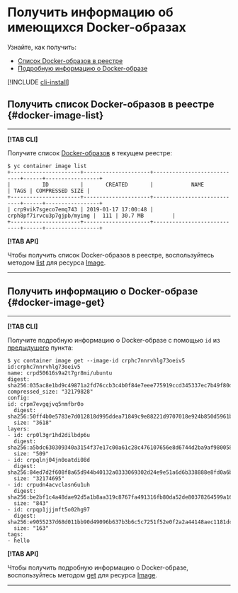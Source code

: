 # Получить информацию об имеющихся Docker-образах

Узнайте, как получить: 
* [Список Docker-образов в реестре](#docker-image-list)
* [Подробную информацию о Docker-образе](#docker-image-get)

[!INCLUDE [cli-install](../../../_includes/cli-install.md)]


## Получить список Docker-образов в реестре {#docker-image-list}

---

**[!TAB CLI]**

Получите список [Docker-образов](../../concepts/docker-image.md) в текущем реестре:

   ```
   $ yc container image list
   +----------------------+---------------------+----------------------------+------+-----------------+
   |          ID          |       CREATED       |            NAME            | TAGS | COMPRESSED SIZE |
   +----------------------+---------------------+----------------------------+------+-----------------+
   | crp9vik7sgeco7emq743 | 2019-01-17 17:00:48 | crph8pf7irvcu3p7gjpb/myimg |  111 | 30.7 MB         |
   +----------------------+---------------------+----------------------------+------+-----------------+
   ```

**[!TAB API]**

Чтобы получить список Docker-образов в реестре, воспользуйтесь методом [list](../../api-ref/Image/list.md) для ресурса [Image](../../api-ref/Image/).

---

## Получить информацию о Docker-образе {#docker-image-get}

---

**[!TAB CLI]**

Получите подробную информацию о Docker-образе с помощью `id` из [предыдущего](#docker-image-list) пункта:

```
$ yc container image get --image-id crphc7nnrvhlg73oeiv5
id:crphc7nnrvhlg73oeiv5
name: crpd50616s9a2t7gr8mi/ubuntu
digest: sha256:035ac8e1bd9c49871a2fd76ccb3c4b0f84e7eee775919ccd345337ec7b49f80d
compressed_size: "32179828"
config:
id: crpm7evgqjvq5nmfbr0o
  digest: sha256:50ff4b0e5783e7d012818d995ddea71849c9e88221d9707018e924b850d5961b
  size: "3618"
layers:
- id: crp0l3gr1hd2dilbdp6u
  digest: sha256:a5bdc630309340a3154f37e17c00a61c28c476107656e8d6744d2ba9af980058
  size: "509"
- id: crpqlnj04jn0oatdi08d
  digest: sha256:84ed7d2f608f8a65d944b40132a0333069302d24e9e51a6d6b338888e8fd0a6b
  size: "32174695"
- id: crpudn4acvclasn6u1uh
  digest: sha256:be2bf1c4a48dae92d5a1b8aa319c8767fa491316fb80da52de80378264599a16
  size: "843"
- id: crpqp1jjjmft5o02hg97
  digest: sha256:e9055237d68d011bb90d49096b637b3b6c5c7251f52e0f2a2a44148aec1181dc
  size: "163"
tags:
- hello
```

**[!TAB API]**

Чтобы получить подробную информацию о Docker-образе, воспользуйтесь методом [get](../../api-ref/Image/get.md) для ресурса [Image](../../api-ref/Image/).

---
    


